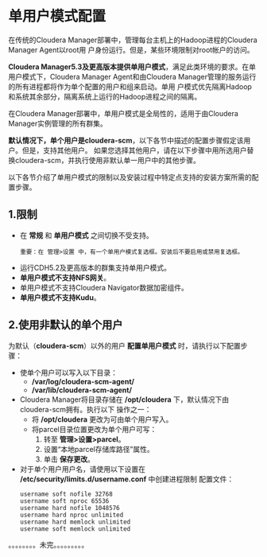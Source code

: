 单用户模式配置
================================================================================
在传统的Cloudera Manager部署中，管理每台主机上的Hadoop进程的Cloudera Manager Agent以root用
户身份运行。但是，某些环境限制对root帐户的访问。

**Cloudera Manager5.3及更高版本提供单用户模式**，满足此类环境的要求。在单用户模式下，Cloudera
Manager Agent和由Cloudera Manager管理的服务运行的所有进程都将作为单个配置的用户和组来启动。单用
户模式优先隔离Hadoop和系统其余部分，隔离系统上运行的Hadoop进程之间的隔离。

在Cloudera Manager部署中，单用户模式是全局性的，适用于由Cloudera Manager实例管理的所有群集。

**默认情况下，单个用户是cloudera-scm**，以下各节中描述的配置步骤假定该用户。但是，支持其他用户。
如果您选择其他用户，请在以下步骤中用所选用户替换cloudera-scm，并执行使用非默认单一用户中的其他步骤。

以下各节介绍了单用户模式的限制以及安装过程中特定点支持的安装方案所需的配置步骤。

## 1.限制
+ 在 **常规** 和 **单用户模式** 之间切换不受支持。
    ```
    重要：在 管理>设置 中，有一个单用户模式复选框。安装后不要启用或禁用复选框。
    ```
+ 运行CDH5.2及更高版本的群集支持单用户模式。
+ **单用户模式不支持NFS网关**。
+ 单用户模式不支持Cloudera Navigator数据加密组件。
+ **单用户模式不支持Kudu**。

## 2.使用非默认的单个用户
为默认（**cloudera-scm**）以外的用户 **配置单用户模式** 时，请执行以下配置步骤：
+ 使单个用户可以写入以下目录：
  - **/var/log/cloudera-scm-agent/**
  - **/var/lib/cloudera-scm-agent/**
+ Cloudera Manager将目录存储在 **/opt/cloudera** 下，默认情况下由cloudera-scm拥有。执行以下
操作之一：
  - 将 **/opt/cloudera** 更改为可由单个用户写入。
  - 将parcel目录位置更改为单个用户可写：
    1. 转至 **管理>设置>parcel**。
    2. 设置“本地parcel存储库路径”属性。
    3. 单击 **保存更改**。
+ 对于单个用户用户名，请使用以下设置在 **/etc/security/limits.d/username.conf** 中创建进程限制
配置文件：
  ```
  username soft nofile 32768
  username soft nproc 65536
  username hard nofile 1048576
  username hard nproc unlimited
  username hard memlock unlimited
  username soft memlock unlimited
  ```
。。。。。。。。未完。。。。。。。。。
